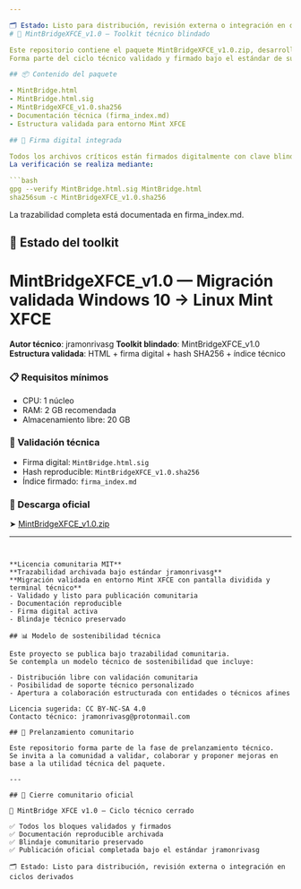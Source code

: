 ```yaml
---

🗂️ Estado: Listo para distribución, revisión externa o integración en ciclos derivados
# 🧱 MintBridgeXFCE_v1.0 – Toolkit técnico blindado

Este repositorio contiene el paquete MintBridgeXFCE_v1.0.zip, desarrollado bajo trazabilidad comunitaria, blindaje digital y documentación reproducible.  
Forma parte del ciclo técnico validado y firmado bajo el estándar de su autor “jramonrivasg”.

## 📦 Contenido del paquete

- MintBridge.html  
- MintBridge.html.sig  
- MintBridgeXFCE_v1.0.sha256  
- Documentación técnica (firma_index.md)  
- Estructura validada para entorno Mint XFCE

## 🔐 Firma digital integrada

Todos los archivos críticos están firmados digitalmente con clave blindada.  
La verificación se realiza mediante:

```bash
gpg --verify MintBridge.html.sig MintBridge.html
sha256sum -c MintBridgeXFCE_v1.0.sha256
```

La trazabilidad completa está documentada en firma_index.md.

## 📌 Estado del toolkit

# MintBridgeXFCE_v1.0 — Migración validada Windows 10 → Linux Mint XFCE

**Autor técnico**: jramonrivasg 
**Toolkit blindado**: MintBridgeXFCE_v1.0  
**Estructura validada**: HTML + firma digital + hash SHA256 + índice técnico

### 📋 Requisitos mínimos
- CPU: 1 núcleo
- RAM: 2 GB recomendada
- Almacenamiento libre: 20 GB

### 🧪 Validación técnica
- Firma digital: `MintBridge.html.sig`
- Hash reproducible: `MintBridgeXFCE_v1.0.sha256`
- Índice firmado: `firma_index.md`

### 📎 Descarga oficial
➤ [MintBridgeXFCE_v1.0.zip](https://github.com/Jramone3/MintBridgeXFCE_v1.0/releases)

---
```


**Licencia comunitaria MIT**  
**Trazabilidad archivada bajo estándar jramonrivasg**  
**Migración validada en entorno Mint XFCE con pantalla dividida y terminal técnico**
- Validado y listo para publicación comunitaria  
- Documentación reproducible  
- Firma digital activa  
- Blindaje técnico preservado

## 📊 Modelo de sostenibilidad técnica

Este proyecto se publica bajo trazabilidad comunitaria.  
Se contempla un modelo técnico de sostenibilidad que incluye:

- Distribución libre con validación comunitaria  
- Posibilidad de soporte técnico personalizado  
- Apertura a colaboración estructurada con entidades o técnicos afines

Licencia sugerida: CC BY-NC-SA 4.0  
Contacto técnico: jramonrivasg@protonmail.com

## 📣 Prelanzamiento comunitario

Este repositorio forma parte de la fase de prelanzamiento técnico.  
Se invita a la comunidad a validar, colaborar y proponer mejoras en base a la utilidad técnica del paquete.

---

## 🧾 Cierre comunitario oficial

🧱 MintBridge XFCE v1.0 – Ciclo técnico cerrado

✅ Todos los bloques validados y firmados  
✅ Documentación reproducible archivada  
✅ Blindaje comunitario preservado  
✅ Publicación oficial completada bajo el estándar jramonrivasg

🗂️ Estado: Listo para distribución, revisión externa o integración en ciclos derivados
